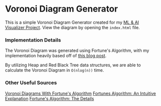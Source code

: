 # Voronoi Diagram Generator

This is a simple Voronoi Diagram Generator created for my [ML & AI Visualizer Project](https://github.com/raychungno1/ML-Visualizer). View the diagram by opening the `index.html` file.

### Implementation Details
The Voronoi Diagram was generated using Fortune's Algorithm, with my implementation heavily based off of [this blog post](http://www.bitbanging.space/posts/voronoi-diagram-with-fortunes-algorithm).

By utilizing Heap and Red Black Tree data structures, we are able to calculate the Voronoi Diagram in `O(nlog(n))` time.

### Other Useful Sources
[Voronoi Diagrams With Fortune's Algorithm](http://www.bitbanging.space/posts/voronoi-diagram-with-fortunes-algorithm)
[Fortunes Algorithm: An Intuitive Explanation](https://jacquesheunis.com/post/fortunes-algorithm/)
[Fortune's Algorithm: The Details](https://pvigier.github.io/2018/11/18/fortune-algorithm-details.html)